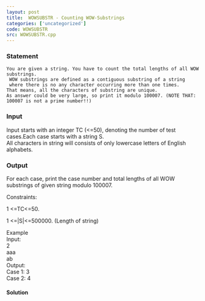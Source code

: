 ```yaml
---
layout: post
title:  WOWSUBSTR - Counting WOW-Substrings
categories: ['uncategorized']
code: WOWSUBSTR
src: WOWSUBSTR.cpp
---
```


### **Statement**


    You are given a string. You have to count the total lengths of all WOW substrings.  
     WOW substrings are defined as a contiguous substring of a string  
     where there is no any character occurring more than one times.  
    That means, all the characters of substring are unique.  
    As answer could be very large, so print it modulo 100007. (NOTE THAT: 100007 is not a prime number!!)

###  Input

Input starts with an integer TC (<=50), denoting the number of test
cases.Each case starts with a string S.  
All characters in string will consists of only lowercase letters of English
alphabets.

### Output

For each case, print the case number and total lengths of all WOW substrings
of given string modulo 100007.

Constraints:

1 <=TC<=50.

1 <=|S|<=500000. (Length of string)

Example  
 Input:  
 2  
 aaa  
 ab  
 Output:  
 Case 1: 3  
 Case 2: 4



#### **Solution**



